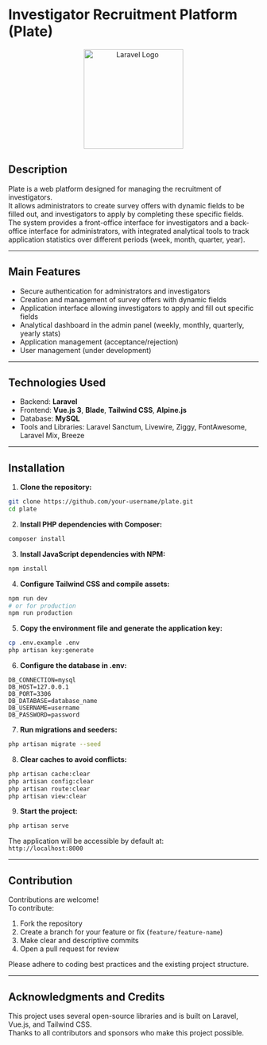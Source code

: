 # Investigator Recruitment Platform (Plate)

<p align="center">
  <img src="https://raw.githubusercontent.com/laravel/art/master/logo-lockup/5%20SVG/2%20CMYK/1%20Full%20Color/laravel-logolockup-cmyk-red.svg" alt="Laravel Logo" width="200"/>
</p>

## Description

Plate is a web platform designed for managing the recruitment of investigators.  
It allows administrators to create survey offers with dynamic fields to be filled out, and investigators to apply by completing these specific fields.  
The system provides a front-office interface for investigators and a back-office interface for administrators, with integrated analytical tools to track application statistics over different periods (week, month, quarter, year).

---

## Main Features

- Secure authentication for administrators and investigators  
- Creation and management of survey offers with dynamic fields  
- Application interface allowing investigators to apply and fill out specific fields  
- Analytical dashboard in the admin panel (weekly, monthly, quarterly, yearly stats)  
- Application management (acceptance/rejection)  
- User management (under development)  

---

## Technologies Used

- Backend: **Laravel**  
- Frontend: **Vue.js 3**, **Blade**, **Tailwind CSS**, **Alpine.js**  
- Database: **MySQL**  
- Tools and Libraries: Laravel Sanctum, Livewire, Ziggy, FontAwesome, Laravel Mix, Breeze  

---

## Installation

1. **Clone the repository:**

```bash
git clone https://github.com/your-username/plate.git
cd plate
```

2. **Install PHP dependencies with Composer:**

```bash
composer install
```

3. **Install JavaScript dependencies with NPM:**

```bash
npm install
```

4. **Configure Tailwind CSS and compile assets:**

```bash
npm run dev
# or for production
npm run production
```

5. **Copy the environment file and generate the application key:**

```bash
cp .env.example .env
php artisan key:generate
```

6. **Configure the database in .env:**

```env
DB_CONNECTION=mysql
DB_HOST=127.0.0.1
DB_PORT=3306
DB_DATABASE=database_name
DB_USERNAME=username
DB_PASSWORD=password
```

7. **Run migrations and seeders:**

```bash
php artisan migrate --seed
```

8. **Clear caches to avoid conflicts:**

```bash
php artisan cache:clear
php artisan config:clear
php artisan route:clear
php artisan view:clear
```

9. **Start the project:**

```bash
php artisan serve
```

The application will be accessible by default at:  
`http://localhost:8000`

---

## Contribution

Contributions are welcome!  
To contribute:

1. Fork the repository  
2. Create a branch for your feature or fix (`feature/feature-name`)  
3. Make clear and descriptive commits  
4. Open a pull request for review  

Please adhere to coding best practices and the existing project structure.

---

## Acknowledgments and Credits

This project uses several open-source libraries and is built on Laravel, Vue.js, and Tailwind CSS.  
Thanks to all contributors and sponsors who make this project possible.
